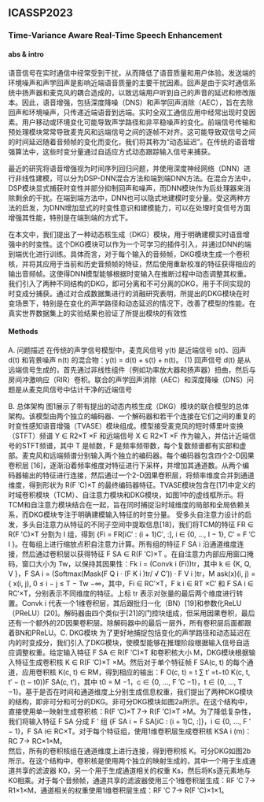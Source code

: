 
## ICASSP2023

### Time-Variance Aware Real-Time Speech Enhancement

#### abs & intro
语音信号在实时通信中经常受到干扰，从而降低了语音质量和用户体验。发送端的环境噪声和声学回声是影响近端语音质量的主要干扰因素。回声是由于实时通信系统中扬声器和麦克风的耦合造成的，以致远端用户听到自己的声音的延迟和修改版本。因此，语音增强，包括深度降噪（DNS）和声学回声消除（AEC），旨在去除回声和环境噪声，只传递近端语音到远端。实时全双工通信应用中经常出现时变因素。用户移动或环境变化可能导致声学路径和非平稳噪声的变化。前端信号传输和预处理模块常常导致麦克风和远端信号之间的逐帧不对齐。这可能导致双信号之间的时间延迟随着音频帧的变化而变化，我们将其称为“动态延迟”。在传统的语音增强算法中，这些时变分量通过自适应方式动态跟踪输入信号来捕获。

最近的研究将语音增强视为时间序列回归问题，并使用深度神经网络（DNN）进行非线性建模，可以分为DSP-DNN混合方法和端到端DNN方法。在混合方法中，DSP模块显式捕获时变性并部分抑制回声和噪声，而DNN模块作为后处理器来消除剩余的干扰。在端到端方法中，DNN也可以隐式地建模时变分量。受这两种方法的启发，为DNN增加显式的时变性意识和建模能力，可以在处理时变信号方面增强其性能，特别是在端到端的方式下。

在本文中，我们提出了一种动态核生成（DKG）模块，用于明确建模实时语音增强中的时变性。这个DKG模块可以作为一个可学习的插件引入，并通过DNN的端到端优化进行训练。具体而言，对于每个输入的音频帧，DKG模块生成一个卷积核，并将其应用于当前和历史音频帧的特征，然后使用重新校准的特征获得相应的输出音频帧。这使得DNN模型能够根据时变输入在推断过程中动态调整其权重。我们引入了两种不同结构的DKG，即可分离和不可分离的DKG，用于不同实现的时变成分捕获。通过对合成数据集进行的消融研究表明，所提出的DKG模块在时变场景下，特别是在变化的声学路径和动态延迟的情况下，改善了模型的性能。在真实世界数据集上的实验结果也验证了所提出模块的有效性

#### Methods
  
A. 问题描述 在传统的声学信号模型中，麦克风信号 y(t) 是近端信号 s(t)、回声 d(t) 和背景噪声 n(t) 的混合物：y(t) = d(t) + s(t) + n(t)。 (1) 回声信号 d(t) 是从远端信号生成的，首先通过非线性组件（例如功率放大器和扬声器）扭曲，然后与房间冲激响应（RIR）卷积。联合的声学回声消除（AEC）和深度降噪（DNS）问题是从麦克风信号中估计干净的近端信号

B. 总体架构 图1展示了带有提出的动态内核生成（DKG）模块的联合模型的总体架构。该模型由两个独立的编码器、一个解码器和若干个连接在它们之间的重复的时变性感知语音增强（TVASE）模块组成。模型接受麦克风的短时傅里叶变换（STFT）频谱 Y ∈ R2×T ×F 和远端信号 X ∈ R2×T ×F 作为输入，并估计近端信号的STFT频谱，其中 T 是帧数，F 是频率频带数，每个复数频谱都有实部和虚部。麦克风和远端频谱分别输入两个独立的编码器。每个编码器包含四个2-D因果卷积层 [16]，逐渐沿着频率维度对特征进行下采样，并增加其通道数。从两个编码器输出的特征进行连接，然后通过一个2-D因果卷积层，将频率维度合并到通道维度，得到形状为 R(F ′C)×T 的最终编码器特征。TVASE模块包含在[17]中定义的时域卷积模块（TCM）、自注意力模块和DKG模块，如图1中的虚线框所示。将TCM和自注意力模块结合在一起，旨在同时捕捉沿时域维度的局部和全局依赖关系，而DKG模块专注于明确建模输入特征的时变分量。
受多头自注意力设计的启发，多头自注意力从特征的不同子空间中提取信息[18]，我们将TCM的特征 FR ∈ R(F ′C)×T 分割为 I 组，得到 {Fi = FR[iC′ : (i + 1)C′, :], i ∈ {0, ..., I − 1}, C′ = F ′C I }。在每组上进行缩放点积自注意力计算。所有组的特征 F SA i 沿通道维度连接，然后通过卷积层以获得特征 F SA ∈ R(F ′C)×T 。在自注意力内部应用窗口掩码，窗口大小为 Tw，以保持其因果性：Fk i = (Convk i (Fi))tr，其中 k ∈ {K, Q, V }，F SA i = (Softmax(Mask(F Q i · (F K i )tr/ √ C′)) · F V i )tr，M ask(x)(i, j) = { x(i, j), 0 ≤ i − j ≤ T − Tw −∞，其中，Fi ∈ RC′×T，F k i ∈ RT ×C′ 和 F SA i ∈ RC′×T，分别表示不同维度的特征。上标 tr 表示对张量的最后两个维度进行转置。Convk i 代表一个1维卷积层，其后跟批归一化（BN）[19]和参数化ReLU（PReLU）[20]。解码器由四个类似于[21]的门控块组成，但采用因果卷积，最后还有一个额外的2D因果卷积层。除解码器中的最后一层外，所有卷积层后面都跟着BN和PReLU。C. DKG模块 为了更好地捕捉包括变化的声学路径和动态延迟在内的时变成分，我们引入了DKG模块，使模型能够在推理阶段根据输入信号自适应调整权重。给定输入特征 F SA ∈ R(F ′C)×T 和卷积核大小 M，DKG模块根据输入特征生成卷积核 K ∈ R(F ′C)×T ×M。然后对于单个特征帧 F SA(c, t) 的每个通道，应用卷积核 K(c, t) ∈ RM，得到相应的输出：F O(c, t) = t ∑ t′ =t−t0 K(c, t, t′ − (t − t0))F SA(c, t′)，其中 t0 = M −1，c ∈ {0, ..., F ′C −1}，t ∈ {0, ..., T −1}。基于是否在时间和通道维度上分别生成信息权重，我们提出了两种DKG模块的结构，即非可分和可分的DKG。非可分DKG模块如图2a所示。在这个结构中，直接使用单一映射生成卷积核：R(F ′C)×T 7→ R(F ′C)×T ×M。为了降低复杂性，我们将输入特征 F SA 分成 F ′ 组 {F SA i = F SA[iC : (i + 1)C, :]}，i ∈ {0, ..., F ′ − 1}，F SA i∈ RC×T。对于每个特征组，使用1维卷积层生成卷积核 KSA i (m)：RC 7→ RC×1×M。  
然后，所有的卷积核组在通道维度上进行连接，得到卷积核 K。可分DKG如图2b所示。在这个结构中，卷积核是使用两个独立的映射生成的，其中一个用于生成通道共享的滤波器 K0，另一个用于生成通道相关的权重 Ks，然后将Ks逐元素地与K0相乘。对于每个音频帧，通道共享的滤波器使用三个1维卷积层生成：RF ′C 7→ R1×1×M，通道相关的权重使用1维卷积层生成：RF ′C 7→ R(F ′C)×1×1。